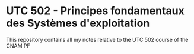 # UTC 502 - Principes fondamentaux des Systèmes d'exploitation

This repository contains all my notes relative to the UTC 502 course of the CNAM PF
